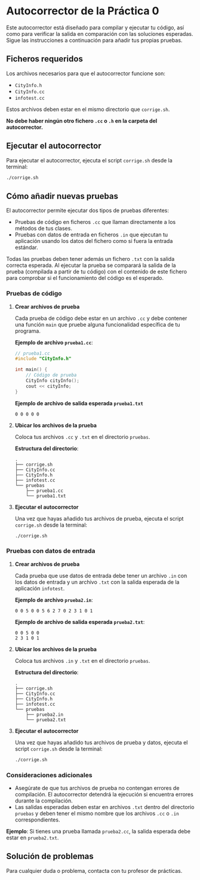 # Autocorrector de la Práctica 0

Este autocorrector está diseñado para compilar y ejecutar tu código, así como para verificar la salida en comparación con las soluciones esperadas. Sigue las instrucciones a continuación para añadir tus propias pruebas.

## Ficheros requeridos

Los archivos necesarios para que el autocorrector funcione son:
- `CityInfo.h`
- `CityInfo.cc`
- `infotest.cc`

Estos archivos deben estar en el mismo directorio que `corrige.sh`.

**No debe haber ningún otro fichero `.cc` o `.h` en la carpeta del autocorrector.**

## Ejecutar el autocorrector

Para ejecutar el autocorrector, ejecuta el script `corrige.sh` desde la terminal:

```bash
./corrige.sh
```

## Cómo añadir nuevas pruebas

El autocorrector permite ejecutar dos tipos de pruebas diferentes:
- Pruebas de código en ficheros `.cc` que llaman directamente a los métodos de tus clases.
- Pruebas con datos de entrada en ficheros `.in` que ejecutan tu aplicación usando los datos del fichero como si fuera la entrada estándar.

Todas las pruebas deben tener además un fichero `.txt` con la salida correcta esperada. Al ejecutar la prueba se comparará la salida de la prueba (compilada a partir de tu código) con el contenido de este fichero para comprobar si el funcionamiento del código es el esperado.

### Pruebas de código

1. **Crear archivos de prueba**

   Cada prueba de código debe estar en un archivo `.cc` y debe contener una función `main` que pruebe alguna funcionalidad específica de tu programa.

   **Ejemplo de archivo `prueba1.cc`**:
   
   ```cpp
   // prueba1.cc
   #include "CityInfo.h"

   int main() {
       // Código de prueba
       CityInfo cityInfo();
       cout << cityInfo;
   }
   ```

   **Ejemplo de archivo de salida esperada `prueba1.txt`**
   ```
   0 0 0 0 0 
   ```

2. **Ubicar los archivos de la prueba**

   Coloca tus archivos `.cc` y `.txt` en el directorio `pruebas`.

   **Estructura del directorio**:
   ```
   .
   ├── corrige.sh
   ├── CityInfo.cc
   ├── CityInfo.h
   ├── infotest.cc
   └── pruebas
       ├── prueba1.cc
       └── prueba1.txt

   ```

3. **Ejecutar el autocorrector**

   Una vez que hayas añadido tus archivos de prueba, ejecuta el script `corrige.sh` desde la terminal:
   
   ```bash
   ./corrige.sh
   ```

### Pruebas con datos de entrada

1. **Crear archivos de prueba**

   Cada prueba que use datos de entrada debe tener un archivo `.in` con los datos de entrada y un archivo `.txt` con la salida esperada de la aplicación `infotest`.

   **Ejemplo de archivo `prueba2.in`**:
   
   ```
   0 0 5 0 0 5 6 2 7 0 2 3 1 0 1
   ```

   **Ejemplo de archivo de salida esperada `prueba2.txt`**:
   
   ```
   0 0 5 0 0 
   2 3 1 0 1 
   ```

2. **Ubicar los archivos de la prueba**

   Coloca tus archivos `.in` y `.txt` en el directorio `pruebas`.

   **Estructura del directorio**:
   ```
   .
   ├── corrige.sh
   ├── CityInfo.cc
   ├── CityInfo.h
   ├── infotest.cc
   └── pruebas
       ├── prueba2.in
       └── prueba2.txt
   ```

3. **Ejecutar el autocorrector**

   Una vez que hayas añadido tus archivos de prueba y datos, ejecuta el script `corrige.sh` desde la terminal:
   
   ```bash
   ./corrige.sh
   ```

### Consideraciones adicionales

- Asegúrate de que tus archivos de prueba no contengan errores de compilación. El autocorrector detendrá la ejecución si encuentra errores durante la compilación.
- Las salidas esperadas deben estar en archivos `.txt` dentro del directorio `pruebas` y deben tener el mismo nombre que los archivos `.cc` o `.in` correspondientes.

**Ejemplo**:
Si tienes una prueba llamada `prueba2.cc`, la salida esperada debe estar en `prueba2.txt`.

## Solución de problemas

Para cualquier duda o problema, contacta con tu profesor de prácticas.
